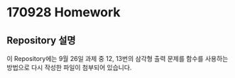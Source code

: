 # 170928 Homework

## Repository 설명

이 Repository에는 9월 26일 과제 중 12, 13번의 삼각형 출력 문제를
함수를 사용하는 방법으로 다시 작성한 파일이 첨부되어 있습니다.
